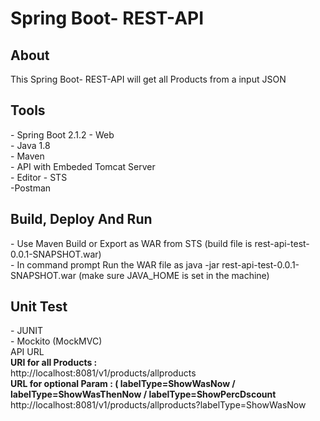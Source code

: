 # Spring Boot- REST-API

<h2>About</h2>


This Spring Boot- REST-API will get all Products from a input JSON

<h2>Tools</h2>
- Spring Boot 2.1.2 - Web
<br>
- Java 1.8
<br>
- Maven 
<br>
- API with Embeded Tomcat Server
<br>
- Editor - STS
<br>
-Postman
<br>
<h2>Build, Deploy And Run</h2>
- Use Maven Build or Export as WAR from STS (build file is rest-api-test-0.0.1-SNAPSHOT.war)
<br>
- In command prompt Run the WAR file as java -jar rest-api-test-0.0.1-SNAPSHOT.war (make sure JAVA_HOME is set in the machine)

<h2>Unit Test</h2>
- JUNIT
<br>
- Mockito (MockMVC)
<br>
<h>API URL</h>
<br>
<b>URI for all Products : </b>
<br>
http://localhost:8081/v1/products/allproducts
<br>
<b>URL for optional Param : ( labelType=ShowWasNow / labelType=ShowWasThenNow / labelType=ShowPercDscount </b>
<br>
http://localhost:8081/v1/products/allproducts?labelType=ShowWasNow
